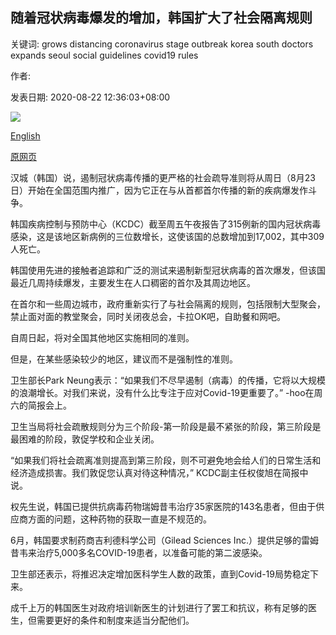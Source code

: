 ## 随着冠状病毒爆发的增加，韩国扩大了社会隔离规则

关键词: grows distancing coronavirus stage outbreak korea south doctors expands seoul social guidelines covid19 rules

作者: 

发表日期: 2020-08-22 12:36:03+08:00

![](https://www.straitstimes.com/sites/default/files/styles/x_large/public/articles/2020/08/22/nz_myeongdong_220869.jpg?itok=vtnydBHR)

[English](South%20Korea%20expands%20social%20distancing%20rules%20as%20coronavirus%20outbreak%20grows.md)

[原网页](https://www.straitstimes.com/asia/east-asia/south-korea-expands-social-distancing-rules-as-coronavirus-outbreak-grows)

汉城（韩国）说，遏制冠状病毒传播的更严格的社会疏导准则将从周日（8月23日）开始在全国范围内推广，因为它正在与从首都首尔传播的新的疾病爆发作斗争。

韩国疾病控制与预防中心（KCDC）截至周五午夜报告了315例新的国内冠状病毒感染，这是该地区新病例的三位数增长，这使该国的总数增加到17,002，其中309人死亡。

韩国使用先进的接触者追踪和广泛的测试来遏制新型冠状病毒的首次爆发，但该国最近几周持续爆发，主要发生在人口稠密的首尔及其周边地区。

在首尔和一些周边城市，政府重新实行了与社会隔离的规则，包括限制大型聚会，禁止面对面的教堂聚会，同时关闭夜总会，卡拉OK吧，自助餐和网吧。

自周日起，将对全国其他地区实施相同的准则。

但是，在某些感染较少的地区，建议而不是强制性的准则。

卫生部长Park Neung表示：“如果我们不尽早遏制（病毒）的传播，它将以大规模的浪潮增长。对我们来说，没有什么比专注于应对Covid-19更重要了。” -hoo在周六的简报会上。

卫生当局将社会疏散规则分为三个阶段-第一阶段是最不紧张的阶段，第三阶段是最困难的阶段，敦促学校和企业关闭。

“如果我们将社会疏离准则提高到第三阶段，则不可避免地会给人们的日常生活和经济造成损害。我们敦促您认真对待这种情况，” KCDC副主任权俊旭在简报中说。

权先生说，韩国已提供抗病毒药物瑞姆昔韦治疗35家医院的143名患者，但由于供应商方面的问题，这种药物的获取一直是不规范的。

6月，韩国要求制药商吉利德科学公司（Gilead Sciences Inc.）提供足够的雷姆昔韦来治疗5,000多名COVID-19患者，以准备可能的第二波感染。

卫生部还表示，将推迟决定增加医科学生人数的政策，直到Covid-19局势稳定下来。

成千上万的韩国医生对政府培训新医生的计划进行了罢工和抗议，称有足够的医生，但需要更好的条件和制度来适当分配他们。